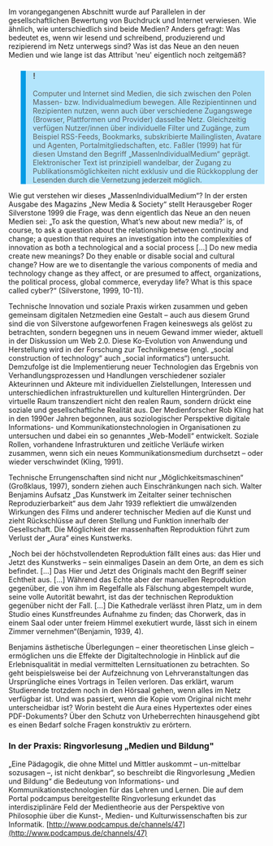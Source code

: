 <!-- filename: 03_Das_Neue_an_den_Neuen_Medien.md -->
<!-- title: Das Neue an den Neuen Medien -->

Im vorangegangenen Abschnitt wurde auf Parallelen in der gesellschaftlichen Bewertung von Buchdruck und Internet verwiesen. Wie ähnlich, wie unterschiedlich sind beide Medien? Anders gefragt: Was bedeutet es, wenn wir lesend und schreibend, produzierend und rezipierend im Netz unterwegs sind? Was ist das Neue an den neuen Medien und wie lange ist das Attribut 'neu' eigentlich noch zeitgemäß?

<blockquote style="background: #B3E5FC; border-left: 10px solid #039BE5">

### !

Computer und Internet sind Medien, die sich zwischen den Polen Massen- bzw. Individualmedium bewegen. Alle Rezipientinnen und Rezipienten nutzen, wenn auch über verschiedene Zugangswege (Browser, Plattformen und Provider) dasselbe Netz. Gleichzeitig verfügen Nutzer/innen über individuelle Filter und Zugänge, zum Beispiel RSS-Feeds, Bookmarks, subskribierte Mailinglisten, Avatare und Agenten, Portalmitgliedschaften, etc. Faßler (1999) hat für diesen Umstand den Begriff „MassenIndividualMedium“ geprägt. Elektronischer Text ist prinzipiell wandelbar, der Zugang zu Publikationsmöglichkeiten nicht exklusiv und die Rückkopplung der Lesenden durch die Vernetzung jederzeit möglich.

</blockquote>

Wie gut verstehen wir dieses „MassenIndividualMedium“? In der ersten Ausgabe des Magazins „New Media &amp; Society“ stellt Herausgeber Roger Silverstone 1999 die Frage, was denn eigentlich das Neue an den neuen Medien sei: „To ask the question‚ What’s new about new media?’ is, of course, to ask a question about the relationship between continuity and change; a question that requires an investigation into the complexities of innovation as both a technological and a social process \[…] Do new media create new meanings? Do they enable or disable social and cultural change? How are we to disentangle the various components of media and technology change as they affect, or are presumed to affect, organizations, the political process, global commerce, everyday life? What is this space called cyber?“ (Silverstone, 1999, 10-11).

Technische Innovation und soziale Praxis wirken zusammen und geben gemeinsam digitalen Netzmedien eine Gestalt – auch aus diesem Grund sind die von Silverstone aufgeworfenen Fragen keineswegs als gelöst zu betrachten, sondern begegnen uns in neuem Gewand immer wieder, aktuell in der Diskussion um Web 2.0. Diese Ko-Evolution von Anwendung und Herstellung wird in der Forschung zur Technikgenese (engl. „social construction of technology“ auch „social informatics“) untersucht. Demzufolge ist die Implementierung neuer Technologien das Ergebnis von Verhandlungsprozessen und Handlungen verschiedener sozialer Akteurinnen und Akteure mit individuellen Zielstellungen, Interessen und unterschiedlichen infrastrukturellen und kulturellen Hintergründen. Der virtuelle Raum transzendiert nicht den realen Raum, sondern drückt eine soziale und gesellschaftliche Realität aus. Der Medienforscher Rob Kling hat in den 1990er Jahren begonnen, aus soziologischer Perspektive digitale Informations- und Kommunikationstechnologien in Organisationen zu untersuchen und dabei ein so genanntes „Web-Modell“ entwickelt. Soziale Rollen, vorhandene Infrastrukturen und zeitliche Verläufe wirken zusammen, wenn sich ein neues Kommunikationsmedium durchsetzt – oder wieder verschwindet (Kling, 1991).

Technische Errungenschaften sind nicht nur „Möglichkeitsmaschinen“ (Großklaus, 1997), sondern ziehen auch Einschränkungen nach sich. Walter Benjamins Aufsatz „Das Kunstwerk im Zeitalter seiner technischen Reproduzierbarkeit“ aus dem Jahr 1939 reflektiert die umwälzenden Wirkungen des Films und anderer technischer Medien auf die Kunst und zieht Rückschlüsse auf deren Stellung und Funktion innerhalb der Gesellschaft. Die Möglichkeit der massenhaften Reproduktion führt zum Verlust der „Aura“ eines Kunstwerks.

„Noch bei der höchstvollendeten Reproduktion fällt eines aus: das Hier und Jetzt des Kunstwerks – sein einmaliges Dasein an dem Orte, an dem es sich befindet. \[…] Das Hier und Jetzt des Originals macht den Begriff seiner Echtheit aus. \[…] Während das Echte aber der manuellen Reproduktion gegenüber, die von ihm im Regelfalle als Fälschung abgestempelt wurde, seine volle Autorität bewahrt, ist das der technischen Reproduktion gegenüber nicht der Fall. \[…] Die Kathedrale verlässt ihren Platz, um in dem Studio eines Kunstfreundes Aufnahme zu finden; das Chorwerk, das in einem Saal oder unter freiem Himmel exekutiert wurde, lässt sich in einem Zimmer vernehmen“(Benjamin, 1939, 4).

Benjamins ästhetische Überlegungen – einer theoretischen Linse gleich – ermöglichen uns die Effekte der Digitaltechnologie in Hinblick auf die Erlebnisqualität in medial vermittelten Lernsituationen zu betrachten. So geht beispielsweise bei der Aufzeichnung von Lehrveranstaltungen das Ursprüngliche eines Vortrags in Teilen verloren. Das erklärt, warum Studierende trotzdem noch in den Hörsaal gehen, wenn alles im Netz verfügbar ist. Und was passiert, wenn die Kopie vom Original nicht mehr unterscheidbar ist? Worin besteht die Aura eines Hypertextes oder eines PDF-Dokuments? Über den Schutz von Urheberrechten hinausgehend gibt es einen Bedarf solche Fragen konstruktiv zu erörtern.

### In der Praxis: Ringvorlesung „Medien und Bildung"

„Eine Pädagogik, die ohne Mittel und Mittler auskommt – un-mittelbar sozusagen –, ist nicht denkbar“, so beschreibt die Ringvorlesung „Medien und Bildung“ die Bedeutung von Informations- und Kommunikationstechnologien für das Lehren und Lernen. Die auf dem Portal podcampus bereitgestellte Ringvorlesung erkundet das interdisziplinäre Feld der Medientheorie aus der Perspektive von Philosophie über die Kunst-, Medien- und Kulturwissenschaften bis zur Informatik. [http://www.podcampus.de/channels/47](http://www.podcampus.de/channels/47)
